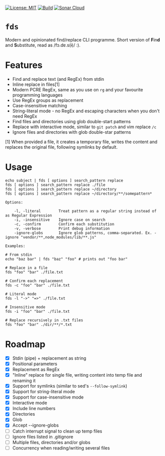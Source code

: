 [![License: MIT](https://img.shields.io/badge/License-MIT-yellow.svg)](LICENSE)
[![Build](https://github.com/gabrieloliverio/fds/actions/workflows/go.yml/badge.svg)](https://github.com/gabrieloliverio/fds/actions/workflows/go.yml)
[![Sonar Cloud](https://sonarcloud.io/api/project_badges/measure?project=gabrieloliverio_fds&metric=alert_status)](https://sonarcloud.io/summary/new_code?id=gabrieloliverio_fds)

# `fds`

Modern and opinionated find/replace CLI programme. Short version of **F**in**d** and **S**ubstitute, read as /fɔ.dɐ.s(ɨ)/ :).

# Features

- Find and replace text (and RegEx) from stdin 
- Inline replace in files[1]
- Modern PCRE RegEx, same as you use on `rg` and your favourite programming languages
- Use RegEx groups as replacement
- Case-insensitive matching
- String-literal mode - no RegEx and escaping characters when you don't need RegEx
- Find files and directories using glob double-start patterns
- Replace with interactive mode, similar to `git patch` and vim replace `/c`
- Ignore files and directories with glob double-star patterns

[1] When provided a file, it creates a temporary file, writes the content and replaces the original file, following symlinks by default.

# Usage

```
echo subject | fds [ options ] search_pattern replace
fds [ options ] search_pattern replace ./file
fds [ options ] search_pattern replace ~/directory
fds [ options ] search_pattern replace ~/directory/**/somepattern*

Options:

	-l, -literal        Treat pattern as a regular string instead of as Regular Expression
	-i, -insensitive    Ignore case on search
	-c, -confirm        Confirm each substitution
	-v, -verbose        Print debug information
	-ignore-globs       Ignore glob patterns, comma-separated. Ex. -ignore "vendor/**,node_modules/lib/**.js"

Examples:

# From stdin
echo "baz bar" | fds "baz" "foo" # prints out "foo bar"

# Replace in a file
fds "foo" "bar" ./file.txt

# Confirm each replacement
fds -c "foo" "bar" ./file.txt

# Literal mode
fds -l "->" "=>" ./file.txt

# Insensitive mode
fds -i "foo" "bar" ./file.txt

# Replace recursively in .txt files
fds "foo" "bar" ./dir/**/*.txt
```

# Roadmap

- [x] Stdin (pipe) + replacement as string
- [x] Positional parameters
- [x] Replacement as RegEx
- [x] "Inline" replace for single file, writing content into temp file and renaming it
- [x] Support for symlinks (similar to sed's `--follow-symlink`)
- [x] Support for string-literal mode
- [x] Support for case-insensitive mode
- [x] Interactive mode
- [x] Include line numbers
- [x] Directories
- [x] Glob
- [x] Accept --ignore-globs
- [ ] Catch interrupt signal to clean up temp files
- [ ] Ignore files listed in .gitignore
- [ ] Multiple files, directories and/or globs
- [ ] Concurrency when reading/writing several files
